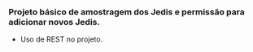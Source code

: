 ### Projeto básico de amostragem dos Jedis e permissão para adicionar novos Jedis.
- Uso de REST no projeto.
